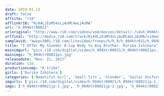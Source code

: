 ```yaml
---
date: 2019-01-13
draft: false
affsite: "r18"
afflinkr18: "NjA4LjEuMS4xLjAuMC4wLjAuMA"
url: "h_094ktr00021"
urloriginal: "http://www.r18.com/videos/vod/movies/detail/-/id=h_094ktr00021"
urlfinal: "http://media.r18.com/track/NjA4LjEuMS4xLjAuMC4wLjAuMA/videos/vod/movies/detail/-/id=h_094ktr00021"
samplevid: "awspv3001.r18.com/litevideo/freepv/h/h_0/h_094ktr021/h_094ktr021_dmb_w.mp4"
title: "I Offer My Slender A-Cup Body to Big Brother. Rurika Ishihara"
mainimgurl: "pics.r18.com/digital/video/h_094ktr00021/h_094ktr00021ps.jpg"
mainimgs: "h_094ktr00021ps.jpg"
releasedate: "Nov. 21, 2017"
duration: 116
productioncomp: "K-tribe"
girls: ['Rurika Ishihara']
categories: ['Beautiful Girl', 'Small Tits', 'Slender', 'Sailor Uniform', 'Shaved Pussy', 'Featured Actress', 'Sister', 'Huge Dick - Large Dick', 'Hi-Def']
imgurls: ['pics.r18.com/digital/video/h_094ktr00021/h_094ktr00021jp-1.jpg', 'pics.r18.com/digital/video/h_094ktr00021/h_094ktr00021jp-2.jpg', 'pics.r18.com/digital/video/h_094ktr00021/h_094ktr00021jp-3.jpg', 'pics.r18.com/digital/video/h_094ktr00021/h_094ktr00021jp-4.jpg', 'pics.r18.com/digital/video/h_094ktr00021/h_094ktr00021jp-5.jpg', 'pics.r18.com/digital/video/h_094ktr00021/h_094ktr00021jp-6.jpg', 'pics.r18.com/digital/video/h_094ktr00021/h_094ktr00021jp-7.jpg', 'pics.r18.com/digital/video/h_094ktr00021/h_094ktr00021jp-8.jpg', 'pics.r18.com/digital/video/h_094ktr00021/h_094ktr00021jp-9.jpg', 'pics.r18.com/digital/video/h_094ktr00021/h_094ktr00021jp-10.jpg', 'pics.r18.com/digital/video/h_094ktr00021/h_094ktr00021jp-11.jpg', 'pics.r18.com/digital/video/h_094ktr00021/h_094ktr00021jp-12.jpg', 'pics.r18.com/digital/video/h_094ktr00021/h_094ktr00021jp-13.jpg', 'pics.r18.com/digital/video/h_094ktr00021/h_094ktr00021jp-14.jpg', 'pics.r18.com/digital/video/h_094ktr00021/h_094ktr00021jp-15.jpg', 'pics.r18.com/digital/video/h_094ktr00021/h_094ktr00021jp-16.jpg', 'pics.r18.com/digital/video/h_094ktr00021/h_094ktr00021jp-17.jpg', 'pics.r18.com/digital/video/h_094ktr00021/h_094ktr00021jp-18.jpg', 'pics.r18.com/digital/video/h_094ktr00021/h_094ktr00021jp-19.jpg', 'pics.r18.com/digital/video/h_094ktr00021/h_094ktr00021jp-20.jpg']
imgs: ['h_094ktr00021jp-1.jpg', 'h_094ktr00021jp-2.jpg', 'h_094ktr00021jp-3.jpg', 'h_094ktr00021jp-4.jpg', 'h_094ktr00021jp-5.jpg', 'h_094ktr00021jp-6.jpg', 'h_094ktr00021jp-7.jpg', 'h_094ktr00021jp-8.jpg', 'h_094ktr00021jp-9.jpg', 'h_094ktr00021jp-10.jpg', 'h_094ktr00021jp-11.jpg', 'h_094ktr00021jp-12.jpg', 'h_094ktr00021jp-13.jpg', 'h_094ktr00021jp-14.jpg', 'h_094ktr00021jp-15.jpg', 'h_094ktr00021jp-16.jpg', 'h_094ktr00021jp-17.jpg', 'h_094ktr00021jp-18.jpg', 'h_094ktr00021jp-19.jpg', 'h_094ktr00021jp-20.jpg']
---
```

